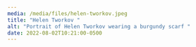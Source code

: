 ```yaml
---
media: /media/files/helen-tworkov.jpeg
title: "Helen Tworkov "
alt: "Portrait of Helen Tworkov wearing a burgundy scarf "
date: 2022-08-02T10:21:00-0500
---
```

